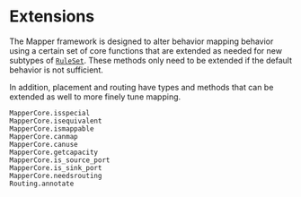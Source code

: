 # Extensions

The Mapper framework is designed to alter behavior mapping behavior using
a certain set of core functions that are extended as needed for new subtypes of
[`RuleSet`](@ref). These methods only need to be extended if the default
behavior is not sufficient.

In addition, placement and routing have types and methods that can be extended
as well to more finely tune mapping.

```@docs
MapperCore.isspecial
MapperCore.isequivalent
MapperCore.ismappable
MapperCore.canmap
MapperCore.canuse
MapperCore.getcapacity
MapperCore.is_source_port
MapperCore.is_sink_port
MapperCore.needsrouting
Routing.annotate
```
